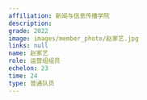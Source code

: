 ```yaml
---
affiliation: 新闻与信息传播学院
description: 
grade: 2022
image: images/member_photo/赵家艺.jpg
links: null
name: 赵家艺
role: 运营组组员
echelon: 23
time: 24
type: 普通队员
---
```


